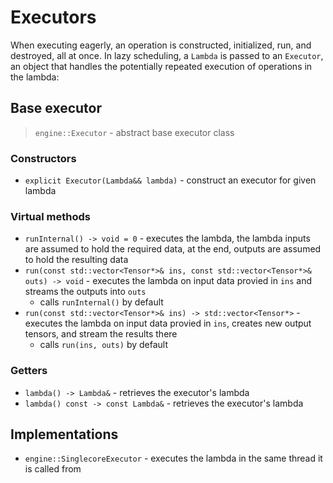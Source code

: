 # Executors

When executing eagerly, an operation is constructed, initialized, run,
and destroyed, all at once. In lazy scheduling, a `Lambda` is passed to
an `Executor`, an object that handles the potentially repeated execution
of operations in the lambda:

## Base executor

> `engine::Executor` - abstract base executor class

### Constructors

- `explicit Executor(Lambda&& lambda)` - construct an executor for given lambda

### Virtual methods

- `runInternal() -> void = 0` - executes the lambda, the lambda inputs are assumed to 
  hold the required data, at the end, outputs are assumed to hold the resulting data
- `run(const std::vector<Tensor*>& ins, const std::vector<Tensor*>& outs) -> void` - executes 
  the lambda on input data provied in `ins` and streams the outputs into `outs`
  - calls `runInternal()` by default
- `run(const std::vector<Tensor*>& ins) -> std::vector<Tensor*>` - executes 
  the lambda on input data provied in `ins`, creates new output tensors, and stream the results there
  - calls `run(ins, outs)` by default

### Getters

- `lambda() -> Lambda&` - retrieves the executor's lambda
- `lambda() const -> const Lambda&` - retrieves the executor's lambda


## Implementations

- `engine::SinglecoreExecutor` - executes the lambda in the same thread it is called from


